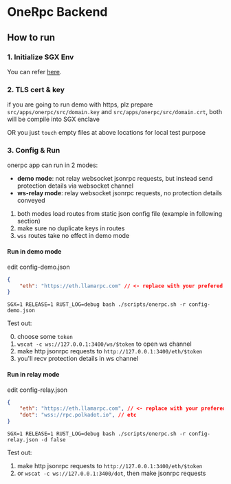 # OneRpc Backend

## How to run

### 1. Initialize SGX Env

You can refer [here](./Dockerfile).

### 2. TLS cert & key

if you are going to run demo with https, plz prepare `src/apps/onerpc/src/domain.key` and `src/apps/onerpc/src/domain.crt`, both will be compile into SGX enclave

OR you just `touch` empty files at above locations for local test purpose

### 3. Config & Run

onerpc app can run in 2 modes:
* **demo mode**: not relay websocket jsonrpc requests, but instead send protection details via websocket channel
* **ws-relay mode**: relay websocket jsonrpc requests, no protection details conveyed

1. both modes load routes from static json config file (example in following section)
2. make sure no duplicate keys in routes
3. `wss` routes take no effect in demo mode


#### Run in demo mode

edit config-demo.json
```json
{
    "eth": "https://eth.llamarpc.com" // <- replace with your prefered endpoint
}
```

`SGX=1 RELEASE=1 RUST_LOG=debug bash ./scripts/onerpc.sh -r config-demo.json`

Test out:

0. choose some `token`
1. `wscat -c ws://127.0.0.1:3400/ws/$token` to open ws channel
2. make http jsonrpc requests to `http://127.0.0.1:3400/eth/$token`
3. you'll recv protection details in ws channel

#### Run in relay mode

edit config-relay.json
```json
{
    "eth": "https://eth.llamarpc.com", // <- replace with your prefered endpoint
    "dot": "wss://rpc.polkadot.io", // etc
}
```

`SGX=1 RELEASE=1 RUST_LOG=debug bash ./scripts/onerpc.sh -r config-relay.json -d false`

Test out:
1. make http jsonrpc requests to `http://127.0.0.1:3400/eth/$token`
2. or `wscat -c ws://127.0.0.1:3400/dot`, then make jsonrpc requests